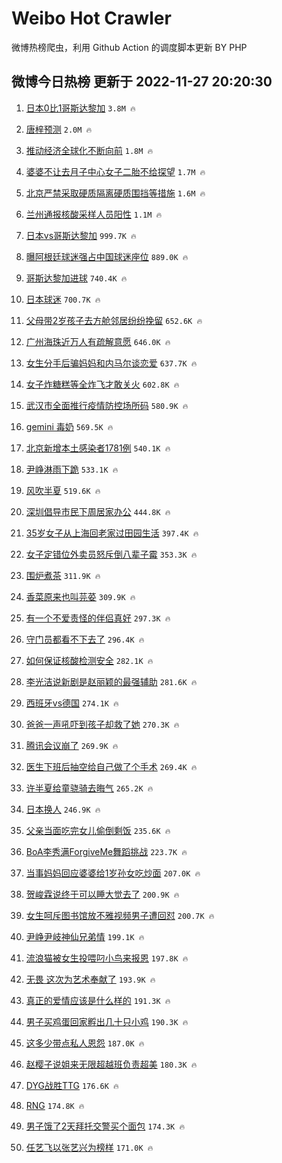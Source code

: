 # Weibo Hot Crawler 



微博热榜爬虫，利用 Github Action 的调度脚本更新 BY PHP 


## 微博今日热榜 更新于 2022-11-27 20:20:30 
1. [日本0比1哥斯达黎加](https://s.weibo.com/weibo?q=%23%E6%97%A5%E6%9C%AC0%E6%AF%941%E5%93%A5%E6%96%AF%E8%BE%BE%E9%BB%8E%E5%8A%A0%23&t=31&band_rank=1&Refer=top) `3.8M 🔥` 

1. [唐梓预测](https://s.weibo.com/weibo?q=%23%E5%94%90%E6%A2%93%E9%A2%84%E6%B5%8B%23&t=31&band_rank=2&Refer=top) `2.0M 🔥` 

1. [推动经济全球化不断向前](https://s.weibo.com/weibo?q=%23%E6%8E%A8%E5%8A%A8%E7%BB%8F%E6%B5%8E%E5%85%A8%E7%90%83%E5%8C%96%E4%B8%8D%E6%96%AD%E5%90%91%E5%89%8D%23&t=31&band_rank=3&Refer=top) `1.8M 🔥` 

1. [婆婆不让去月子中心女子二胎不给探望](https://s.weibo.com/weibo?q=%23%E5%A9%86%E5%A9%86%E4%B8%8D%E8%AE%A9%E5%8E%BB%E6%9C%88%E5%AD%90%E4%B8%AD%E5%BF%83%E5%A5%B3%E5%AD%90%E4%BA%8C%E8%83%8E%E4%B8%8D%E7%BB%99%E6%8E%A2%E6%9C%9B%23&t=31&band_rank=4&Refer=top) `1.7M 🔥` 

1. [北京严禁采取硬质隔离硬质围挡等措施](https://s.weibo.com/weibo?q=%23%E5%8C%97%E4%BA%AC%E4%B8%A5%E7%A6%81%E9%87%87%E5%8F%96%E7%A1%AC%E8%B4%A8%E9%9A%94%E7%A6%BB%E7%A1%AC%E8%B4%A8%E5%9B%B4%E6%8C%A1%E7%AD%89%E6%8E%AA%E6%96%BD%23&t=31&band_rank=5&Refer=top) `1.6M 🔥` 

1. [兰州通报核酸采样人员阳性](https://s.weibo.com/weibo?q=%23%E5%85%B0%E5%B7%9E%E9%80%9A%E6%8A%A5%E6%A0%B8%E9%85%B8%E9%87%87%E6%A0%B7%E4%BA%BA%E5%91%98%E9%98%B3%E6%80%A7%23&t=31&band_rank=6&Refer=top) `1.1M 🔥` 

1. [日本vs哥斯达黎加](https://s.weibo.com/weibo?q=%23%E6%97%A5%E6%9C%ACvs%E5%93%A5%E6%96%AF%E8%BE%BE%E9%BB%8E%E5%8A%A0%23&t=31&band_rank=7&Refer=top) `999.7K 🔥` 

1. [曝阿根廷球迷强占中国球迷座位](https://s.weibo.com/weibo?q=%23%E6%9B%9D%E9%98%BF%E6%A0%B9%E5%BB%B7%E7%90%83%E8%BF%B7%E5%BC%BA%E5%8D%A0%E4%B8%AD%E5%9B%BD%E7%90%83%E8%BF%B7%E5%BA%A7%E4%BD%8D%23&t=31&band_rank=8&Refer=top) `889.0K 🔥` 

1. [哥斯达黎加进球](https://s.weibo.com/weibo?q=%23%E5%93%A5%E6%96%AF%E8%BE%BE%E9%BB%8E%E5%8A%A0%E8%BF%9B%E7%90%83%23&t=31&band_rank=9&Refer=top) `740.4K 🔥` 

1. [日本球迷](https://s.weibo.com/weibo?q=%E6%97%A5%E6%9C%AC%E7%90%83%E8%BF%B7&t=31&band_rank=10&Refer=top) `700.7K 🔥` 

1. [父母带2岁孩子去方舱邻居纷纷挽留](https://s.weibo.com/weibo?q=%23%E7%88%B6%E6%AF%8D%E5%B8%A62%E5%B2%81%E5%AD%A9%E5%AD%90%E5%8E%BB%E6%96%B9%E8%88%B1%E9%82%BB%E5%B1%85%E7%BA%B7%E7%BA%B7%E6%8C%BD%E7%95%99%23&t=31&band_rank=11&Refer=top) `652.6K 🔥` 

1. [广州海珠近万人有疏解意愿](https://s.weibo.com/weibo?q=%23%E5%B9%BF%E5%B7%9E%E6%B5%B7%E7%8F%A0%E8%BF%91%E4%B8%87%E4%BA%BA%E6%9C%89%E7%96%8F%E8%A7%A3%E6%84%8F%E6%84%BF%23&t=31&band_rank=12&Refer=top) `646.0K 🔥` 

1. [女生分手后骗妈妈和内马尔谈恋爱](https://s.weibo.com/weibo?q=%23%E5%A5%B3%E7%94%9F%E5%88%86%E6%89%8B%E5%90%8E%E9%AA%97%E5%A6%88%E5%A6%88%E5%92%8C%E5%86%85%E9%A9%AC%E5%B0%94%E8%B0%88%E6%81%8B%E7%88%B1%23&t=31&band_rank=13&Refer=top) `637.7K 🔥` 

1. [女子炸糖糕等全炸飞才敢关火](https://s.weibo.com/weibo?q=%23%E5%A5%B3%E5%AD%90%E7%82%B8%E7%B3%96%E7%B3%95%E7%AD%89%E5%85%A8%E7%82%B8%E9%A3%9E%E6%89%8D%E6%95%A2%E5%85%B3%E7%81%AB%23&t=31&band_rank=14&Refer=top) `602.8K 🔥` 

1. [武汉市全面推行疫情防控场所码](https://s.weibo.com/weibo?q=%23%E6%AD%A6%E6%B1%89%E5%B8%82%E5%85%A8%E9%9D%A2%E6%8E%A8%E8%A1%8C%E7%96%AB%E6%83%85%E9%98%B2%E6%8E%A7%E5%9C%BA%E6%89%80%E7%A0%81%23&t=31&band_rank=15&Refer=top) `580.9K 🔥` 

1. [gemini 毒奶](https://s.weibo.com/weibo?q=gemini%20%E6%AF%92%E5%A5%B6&t=31&band_rank=16&Refer=top) `569.5K 🔥` 

1. [北京新增本土感染者1781例](https://s.weibo.com/weibo?q=%23%E5%8C%97%E4%BA%AC%E6%96%B0%E5%A2%9E%E6%9C%AC%E5%9C%9F%E6%84%9F%E6%9F%93%E8%80%851781%E4%BE%8B%23&t=31&band_rank=17&Refer=top) `540.1K 🔥` 

1. [尹峥淋雨下跪](https://s.weibo.com/weibo?q=%23%E5%B0%B9%E5%B3%A5%E6%B7%8B%E9%9B%A8%E4%B8%8B%E8%B7%AA%23&t=31&band_rank=18&Refer=top) `533.1K 🔥` 

1. [风吹半夏](https://s.weibo.com/weibo?q=%E9%A3%8E%E5%90%B9%E5%8D%8A%E5%A4%8F&t=31&band_rank=19&Refer=top) `519.6K 🔥` 

1. [深圳倡导市民下周居家办公](https://s.weibo.com/weibo?q=%23%E6%B7%B1%E5%9C%B3%E5%80%A1%E5%AF%BC%E5%B8%82%E6%B0%91%E4%B8%8B%E5%91%A8%E5%B1%85%E5%AE%B6%E5%8A%9E%E5%85%AC%23&t=31&band_rank=20&Refer=top) `444.8K 🔥` 

1. [35岁女子从上海回老家过田园生活](https://s.weibo.com/weibo?q=%2335%E5%B2%81%E5%A5%B3%E5%AD%90%E4%BB%8E%E4%B8%8A%E6%B5%B7%E5%9B%9E%E8%80%81%E5%AE%B6%E8%BF%87%E7%94%B0%E5%9B%AD%E7%94%9F%E6%B4%BB%23&t=31&band_rank=21&Refer=top) `397.4K 🔥` 

1. [女子定错位外卖员怒斥倒八辈子霉](https://s.weibo.com/weibo?q=%23%E5%A5%B3%E5%AD%90%E5%AE%9A%E9%94%99%E4%BD%8D%E5%A4%96%E5%8D%96%E5%91%98%E6%80%92%E6%96%A5%E5%80%92%E5%85%AB%E8%BE%88%E5%AD%90%E9%9C%89%23&t=31&band_rank=22&Refer=top) `353.3K 🔥` 

1. [围炉煮茶](https://s.weibo.com/weibo?q=%E5%9B%B4%E7%82%89%E7%85%AE%E8%8C%B6&t=31&band_rank=23&Refer=top) `311.9K 🔥` 

1. [香菜原来也叫芫荽](https://s.weibo.com/weibo?q=%23%E9%A6%99%E8%8F%9C%E5%8E%9F%E6%9D%A5%E4%B9%9F%E5%8F%AB%E8%8A%AB%E8%8D%BD%23&t=31&band_rank=24&Refer=top) `309.9K 🔥` 

1. [有一个不爱责怪的伴侣真好](https://s.weibo.com/weibo?q=%23%E6%9C%89%E4%B8%80%E4%B8%AA%E4%B8%8D%E7%88%B1%E8%B4%A3%E6%80%AA%E7%9A%84%E4%BC%B4%E4%BE%A3%E7%9C%9F%E5%A5%BD%23&t=31&band_rank=25&Refer=top) `297.3K 🔥` 

1. [守门员都看不下去了](https://s.weibo.com/weibo?q=%23%E5%AE%88%E9%97%A8%E5%91%98%E9%83%BD%E7%9C%8B%E4%B8%8D%E4%B8%8B%E5%8E%BB%E4%BA%86%23&t=31&band_rank=26&Refer=top) `296.4K 🔥` 

1. [如何保证核酸检测安全](https://s.weibo.com/weibo?q=%23%E5%A6%82%E4%BD%95%E4%BF%9D%E8%AF%81%E6%A0%B8%E9%85%B8%E6%A3%80%E6%B5%8B%E5%AE%89%E5%85%A8%23&t=31&band_rank=27&Refer=top) `282.1K 🔥` 

1. [李光洁说新剧是赵丽颖的最强辅助](https://s.weibo.com/weibo?q=%23%E6%9D%8E%E5%85%89%E6%B4%81%E8%AF%B4%E6%96%B0%E5%89%A7%E6%98%AF%E8%B5%B5%E4%B8%BD%E9%A2%96%E7%9A%84%E6%9C%80%E5%BC%BA%E8%BE%85%E5%8A%A9%23&t=31&band_rank=28&Refer=top) `281.6K 🔥` 

1. [西班牙vs德国](https://s.weibo.com/weibo?q=%23%E8%A5%BF%E7%8F%AD%E7%89%99vs%E5%BE%B7%E5%9B%BD%23&t=31&band_rank=29&Refer=top) `274.1K 🔥` 

1. [爸爸一声吼吓到孩子却救了她](https://s.weibo.com/weibo?q=%23%E7%88%B8%E7%88%B8%E4%B8%80%E5%A3%B0%E5%90%BC%E5%90%93%E5%88%B0%E5%AD%A9%E5%AD%90%E5%8D%B4%E6%95%91%E4%BA%86%E5%A5%B9%23&t=31&band_rank=30&Refer=top) `270.3K 🔥` 

1. [腾讯会议崩了](https://s.weibo.com/weibo?q=%23%E8%85%BE%E8%AE%AF%E4%BC%9A%E8%AE%AE%E5%B4%A9%E4%BA%86%23&t=31&band_rank=31&Refer=top) `269.9K 🔥` 

1. [医生下班后抽空给自己做了个手术](https://s.weibo.com/weibo?q=%23%E5%8C%BB%E7%94%9F%E4%B8%8B%E7%8F%AD%E5%90%8E%E6%8A%BD%E7%A9%BA%E7%BB%99%E8%87%AA%E5%B7%B1%E5%81%9A%E4%BA%86%E4%B8%AA%E6%89%8B%E6%9C%AF%23&t=31&band_rank=32&Refer=top) `269.4K 🔥` 

1. [许半夏给童骁骑去晦气](https://s.weibo.com/weibo?q=%23%E8%AE%B8%E5%8D%8A%E5%A4%8F%E7%BB%99%E7%AB%A5%E9%AA%81%E9%AA%91%E5%8E%BB%E6%99%A6%E6%B0%94%23&t=31&band_rank=33&Refer=top) `265.2K 🔥` 

1. [日本换人](https://s.weibo.com/weibo?q=%E6%97%A5%E6%9C%AC%E6%8D%A2%E4%BA%BA&t=31&band_rank=34&Refer=top) `246.9K 🔥` 

1. [父亲当面吃完女儿偷倒剩饭](https://s.weibo.com/weibo?q=%23%E7%88%B6%E4%BA%B2%E5%BD%93%E9%9D%A2%E5%90%83%E5%AE%8C%E5%A5%B3%E5%84%BF%E5%81%B7%E5%80%92%E5%89%A9%E9%A5%AD%23&t=31&band_rank=35&Refer=top) `235.6K 🔥` 

1. [BoA李秀满ForgiveMe舞蹈挑战](https://s.weibo.com/weibo?q=%23BoA%E6%9D%8E%E7%A7%80%E6%BB%A1ForgiveMe%E8%88%9E%E8%B9%88%E6%8C%91%E6%88%98%23&t=31&band_rank=36&Refer=top) `223.7K 🔥` 

1. [当事妈妈回应婆婆给1岁孙女吃炒面](https://s.weibo.com/weibo?q=%23%E5%BD%93%E4%BA%8B%E5%A6%88%E5%A6%88%E5%9B%9E%E5%BA%94%E5%A9%86%E5%A9%86%E7%BB%991%E5%B2%81%E5%AD%99%E5%A5%B3%E5%90%83%E7%82%92%E9%9D%A2%23&t=31&band_rank=37&Refer=top) `207.0K 🔥` 

1. [贺峻霖说终于可以睡大觉去了](https://s.weibo.com/weibo?q=%23%E8%B4%BA%E5%B3%BB%E9%9C%96%E8%AF%B4%E7%BB%88%E4%BA%8E%E5%8F%AF%E4%BB%A5%E7%9D%A1%E5%A4%A7%E8%A7%89%E5%8E%BB%E4%BA%86%23&t=31&band_rank=38&Refer=top) `200.9K 🔥` 

1. [女生呵斥图书馆放不雅视频男子遭回怼](https://s.weibo.com/weibo?q=%23%E5%A5%B3%E7%94%9F%E5%91%B5%E6%96%A5%E5%9B%BE%E4%B9%A6%E9%A6%86%E6%94%BE%E4%B8%8D%E9%9B%85%E8%A7%86%E9%A2%91%E7%94%B7%E5%AD%90%E9%81%AD%E5%9B%9E%E6%80%BC%23&t=31&band_rank=39&Refer=top) `200.7K 🔥` 

1. [尹峥尹岐神仙兄弟情](https://s.weibo.com/weibo?q=%23%E5%B0%B9%E5%B3%A5%E5%B0%B9%E5%B2%90%E7%A5%9E%E4%BB%99%E5%85%84%E5%BC%9F%E6%83%85%23&t=31&band_rank=40&Refer=top) `199.1K 🔥` 

1. [流浪猫被女生投喂叼小鸟来报恩](https://s.weibo.com/weibo?q=%23%E6%B5%81%E6%B5%AA%E7%8C%AB%E8%A2%AB%E5%A5%B3%E7%94%9F%E6%8A%95%E5%96%82%E5%8F%BC%E5%B0%8F%E9%B8%9F%E6%9D%A5%E6%8A%A5%E6%81%A9%23&t=31&band_rank=41&Refer=top) `197.8K 🔥` 

1. [无畏 这次为艺术奉献了](https://s.weibo.com/weibo?q=%E6%97%A0%E7%95%8F%20%E8%BF%99%E6%AC%A1%E4%B8%BA%E8%89%BA%E6%9C%AF%E5%A5%89%E7%8C%AE%E4%BA%86&t=31&band_rank=42&Refer=top) `193.9K 🔥` 

1. [真正的爱情应该是什么样的](https://s.weibo.com/weibo?q=%23%E7%9C%9F%E6%AD%A3%E7%9A%84%E7%88%B1%E6%83%85%E5%BA%94%E8%AF%A5%E6%98%AF%E4%BB%80%E4%B9%88%E6%A0%B7%E7%9A%84%23&t=31&band_rank=43&Refer=top) `191.3K 🔥` 

1. [男子买鸡蛋回家孵出几十只小鸡](https://s.weibo.com/weibo?q=%23%E7%94%B7%E5%AD%90%E4%B9%B0%E9%B8%A1%E8%9B%8B%E5%9B%9E%E5%AE%B6%E5%AD%B5%E5%87%BA%E5%87%A0%E5%8D%81%E5%8F%AA%E5%B0%8F%E9%B8%A1%23&t=31&band_rank=44&Refer=top) `190.3K 🔥` 

1. [这多少带点私人恩怨](https://s.weibo.com/weibo?q=%23%E8%BF%99%E5%A4%9A%E5%B0%91%E5%B8%A6%E7%82%B9%E7%A7%81%E4%BA%BA%E6%81%A9%E6%80%A8%23&t=31&band_rank=45&Refer=top) `187.0K 🔥` 

1. [赵樱子说姐来无限超越班负责超美](https://s.weibo.com/weibo?q=%23%E8%B5%B5%E6%A8%B1%E5%AD%90%E8%AF%B4%E5%A7%90%E6%9D%A5%E6%97%A0%E9%99%90%E8%B6%85%E8%B6%8A%E7%8F%AD%E8%B4%9F%E8%B4%A3%E8%B6%85%E7%BE%8E%23&t=31&band_rank=46&Refer=top) `180.3K 🔥` 

1. [DYG战胜TTG](https://s.weibo.com/weibo?q=%23DYG%E6%88%98%E8%83%9CTTG%23&t=31&band_rank=47&Refer=top) `176.6K 🔥` 

1. [RNG](https://s.weibo.com/weibo?q=%23RNG%23&t=31&band_rank=48&Refer=top) `174.8K 🔥` 

1. [男子饿了2天拜托交警买个面包](https://s.weibo.com/weibo?q=%23%E7%94%B7%E5%AD%90%E9%A5%BF%E4%BA%862%E5%A4%A9%E6%8B%9C%E6%89%98%E4%BA%A4%E8%AD%A6%E4%B9%B0%E4%B8%AA%E9%9D%A2%E5%8C%85%23&t=31&band_rank=49&Refer=top) `174.3K 🔥` 

1. [任艺飞以张艺兴为榜样](https://s.weibo.com/weibo?q=%23%E4%BB%BB%E8%89%BA%E9%A3%9E%E4%BB%A5%E5%BC%A0%E8%89%BA%E5%85%B4%E4%B8%BA%E6%A6%9C%E6%A0%B7%23&t=31&band_rank=50&Refer=top) `171.0K 🔥` 

